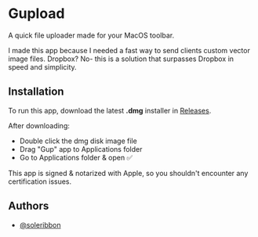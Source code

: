 # Gupload

A quick file uploader made for your MacOS toolbar.


I made this app because I needed a fast way to send clients custom vector image files. Dropbox? No- this is a solution that surpasses Dropbox in speed and simplicity.



## Installation

To run this app, download the latest __.dmg__ installer in [Releases](https://github.com/soleribbon/Gupload/releases).

After downloading:
- Double click the dmg disk image file
- Drag "Gup" app to Applications folder
- Go to Applications folder & open ✅

This app is signed & notarized with Apple, so you shouldn't encounter any certification issues. 


## Authors

- [@soleribbon](https://www.github.com/soleribbon)

